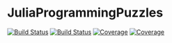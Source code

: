 # JuliaProgrammingPuzzles

[![Build Status](https://travis-ci.com/samurai-kant/JuliaProgrammingPuzzles.jl.svg?branch=master)](https://travis-ci.com/samurai-kant/JuliaProgrammingPuzzles.jl)
[![Build Status](https://ci.appveyor.com/api/projects/status/github/samurai-kant/JuliaProgrammingPuzzles.jl?svg=true)](https://ci.appveyor.com/project/samurai-kant/JuliaProgrammingPuzzles-jl)
[![Coverage](https://codecov.io/gh/samurai-kant/JuliaProgrammingPuzzles.jl/branch/master/graph/badge.svg)](https://codecov.io/gh/samurai-kant/JuliaProgrammingPuzzles.jl)
[![Coverage](https://coveralls.io/repos/github/samurai-kant/JuliaProgrammingPuzzles.jl/badge.svg?branch=master)](https://coveralls.io/github/samurai-kant/JuliaProgrammingPuzzles.jl?branch=master)
